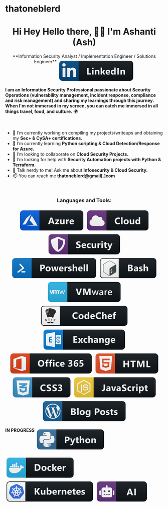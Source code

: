 # thatoneblerd
<h1 align="center">Hi Hey Hello there, 👋🏽 I'm Ashanti (Ash) </h1>

<p align="center">
**Information Security Analyst / Implementation Engineer / Solutions Engineer** 
<a href="https://linkedin.com/in/ashantidstafford">
    <img src="svg/social/linkedin.svg" alt="linkedin" style="vertical-align:top; margin:6px 4px"></a>  

<br/>

**I am an Information Security Professional passionate about Security Operations (vulnerability management, incident response, compliance and risk management) and sharing my learnings through this journey. When I'm not immersed in my screen, you can catch me immersed in all things travel, food, and culture.** 🌍 

<br/>

- 🧠 I’m currently working on compiling my projects/writeups and obtaining my **Sec+ & CySA+ certifications.**
- 🌱 I’m currently learning **Python scripting  & Cloud Detection/Response for Azure.**
- 💬 I’m looking to collaborate on **Cloud Security Projects.**
- 🔭 I’m looking for help with **Security Automation projects with Python & Terraform.**
- 🤔 Talk nerdy to me! Ask me about **Infosecurity & Cloud Security.** 
- 📫 You can reach me **thatoneblerd@gmail[.]com**

</p>

<br/>

<h3 align="center">Languages and Tools:</h3>
<p align="center">
<a href="#">
    <img src="svg/dev/services/azure.svg" alt="azure" style="vertical-align:top; margin:6px 4px"></a> 
<a href="#">
    <img src="svg/dev/misc/cloud.svg" alt="cloud" style="vertical-align:top; margin:6px 4px"></a>  
<a href="#">
    <img src="svg/dev/misc/security.svg" alt="security" style="vertical-align:top; margin:6px 4px"></a>  
<a href="#">
    <img src="svg/dev/tools/powershell.svg" alt="powershell" style="vertical-align:top; margin:6px 4px"></a>  
<a href="#">
    <img src="svg/dev/tools/bash.svg" alt="bash" style="vertical-align:top; margin:6px 4px"></a>    
<a href="#">
    <img src="svg/dev/tools/vmware.svg" alt="vmware" style="vertical-align:top; margin:6px 4px"></a> 
<a href="#">   
    <img src="svg/dev/services/codechef.svg" alt="codechef" style="vertical-align:top; margin:6px 4px"></a> 
<a href="#">
    <img src="svg/dev/services/exchange.svg" alt="exchange" style="vertical-align:top; margin:6px 4px"></a> 
<a href="#">
    <img src="svg/dev/services/office_365.svg" alt="office 365" style="vertical-align:top; margin:6px 4px"></a> 
    
<a href="#">
    <img src="svg/dev/languages/html.svg" alt="html" style="vertical-align:top; margin:6px 4px"></a>  
<a href="#">
    <img src="svg/dev/languages/css3.svg" alt="css3" style="vertical-align:top; margin:6px 4px"></a>  
<a href="#">
    <img src="svg/dev/languages/js.svg" alt="js" style="vertical-align:top; margin:6px 4px"></a> 
<a href="#">
    <img src="svg/blogs/wordpress.svg" alt="wordpress" style="vertical-align:top; margin:6px 4px"></a>
 
**IN PROGRESS**
<a href="#">
    <img src="svg/dev/languages/python.svg" alt="python" style="vertical-align:top; margin:6px 4px"></a>  

<a href="#">
    <img src="svg/dev/tools/docker.svg" alt="docker" style="vertical-align:top; margin:6px 4px"></a> 

<a href="#">
    <img src="svg/dev/services/kubernetes.svg" alt="kubernetes" style="vertical-align:top; margin:6px 4px"></a> 
  
<a href="#">
    <img src="svg/dev/misc/ai.svg" alt="ai" style="vertical-align:top; margin:6px 4px"></a>  
</p>

